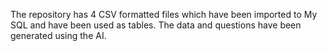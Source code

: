 The repository has 4 CSV formatted files which have been imported to My SQL and have been used as tables. The data and questions have been generated using the AI.
